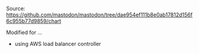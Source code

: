 Source: https://github.com/mastodon/mastodon/tree/dae954ef111b8e0ab17812d156f6c955b77d9859/chart

Modified for ...

- using AWS load balancer controller
